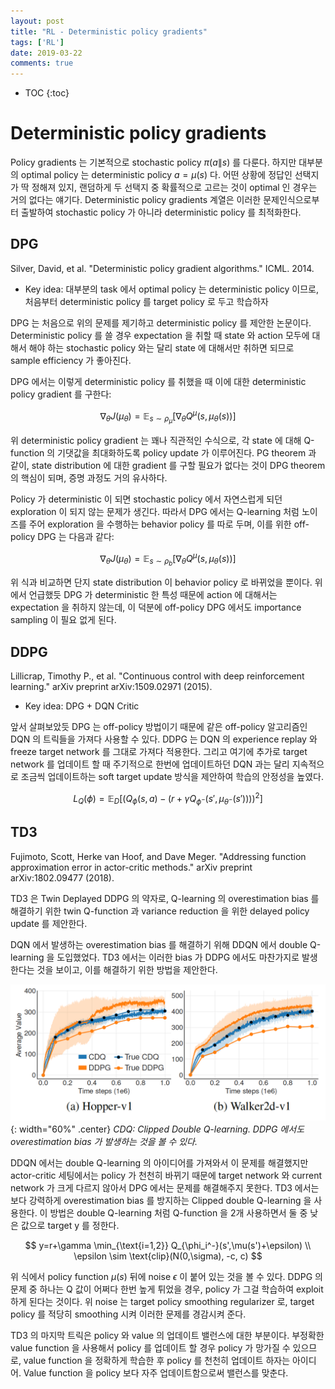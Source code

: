 ```yaml
---
layout: post
title: "RL - Deterministic policy gradients"
tags: ['RL']
date: 2019-03-22
comments: true
---
```


* TOC
{:toc}

# Deterministic policy gradients

Policy gradients 는 기본적으로 stochastic policy $\pi(a\|s)$ 를 다룬다. 하지만 대부분의 optimal policy 는 deterministic policy $a=\mu(s)$ 다. 어떤 상황에 정답인 선택지가 딱 정해져 있지, 랜덤하게 두 선택지 중 확률적으로 고르는 것이 optimal 인 경우는 거의 없다는 얘기다. Deterministic policy gradients 계열은 이러한 문제인식으로부터 출발하여 stochastic policy 가 아니라 deterministic policy 를 최적화한다.

## DPG

Silver, David, et al. "Deterministic policy gradient algorithms." ICML. 2014.

- Key idea: 대부분의 task 에서 optimal policy 는 deterministic policy 이므로, 처음부터 deterministic policy 를 target policy 로 두고 학습하자

DPG 는 처음으로 위의 문제를 제기하고 deterministic policy 를 제안한 논문이다. Deterministic policy 를 쓸 경우 expectation 을 취할 때 state 와 action 모두에 대해서 해야 하는 stochastic policy 와는 달리 state 에 대해서만 취하면 되므로 sample efficiency 가 좋아진다.

DPG 에서는 이렇게 deterministic policy 를 취했을 때 이에 대한 deterministic policy gradient 를 구한다:

$$
\nabla_\theta J(\mu_\theta) = \mathbb E_{s\sim \rho_\mu}\left[ \nabla_\theta Q^\mu(s,\mu_\theta(s)) \right]
$$

위 deterministic policy gradient 는 꽤나 직관적인 수식으로, 각 state 에 대해 Q-function 의 기댓값을 최대화하도록 policy update 가 이루어진다. PG theorem 과 같이, state distribution 에 대한 gradient 를 구할 필요가 없다는 것이 DPG theorem 의 핵심이 되며, 증명 과정도 거의 유사하다.

Policy 가 deterministic 이 되면 stochastic policy 에서 자연스럽게 되던 exploration 이 되지 않는 문제가 생긴다. 따라서 DPG 에서는 Q-learning 처럼 노이즈를 주어 exploration 을 수행하는 behavior policy 를 따로 두며, 이를 위한 off-policy DPG 는 다음과 같다:

$$
\nabla_\theta J(\mu_\theta) = \mathbb E_{s\sim \rho_b}\left[ \nabla_\theta Q^\mu(s,\mu_\theta(s)) \right]
$$

위 식과 비교하면 단지 state distribution 이 behavior policy 로 바뀌었을 뿐이다. 위에서 언급했듯 DPG 가 deterministic 한 특성 때문에 action 에 대해서는 expectation 을 취하지 않는데, 이 덕분에 off-policy DPG 에서도 importance sampling 이 필요 없게 된다.

## DDPG

Lillicrap, Timothy P., et al. "Continuous control with deep reinforcement learning." arXiv preprint arXiv:1509.02971 (2015).

- Key idea: DPG + DQN Critic

앞서 살펴보았듯 DPG 는 off-policy 방법이기 때문에 같은 off-policy 알고리즘인 DQN 의 트릭들을 가져다 사용할 수 있다. DDPG 는 DQN 의 experience replay 와 freeze target network 를 그대로 가져다 적용한다. 그리고 여기에 추가로 target network 를 업데이트 할 때 주기적으로 한번에 업데이트하던 DQN 과는 달리 지속적으로 조금씩 업데이트하는 soft target update 방식을 제안하여 학습의 안정성을 높였다.

$$
L_Q(\phi)=\mathbb E_D \left[ \left( Q_\phi(s,a)-(r+\gamma Q_{\phi^-}(s',\mu_{\theta^-}(s'))) \right)^2 \right]
$$

## TD3

Fujimoto, Scott, Herke van Hoof, and Dave Meger. "Addressing function approximation error in actor-critic methods." arXiv preprint arXiv:1802.09477 (2018).

TD3 은 Twin Deplayed DDPG 의 약자로, Q-learning 의 overestimation bias 를 해결하기 위한 twin Q-function 과 variance reduction 을 위한 delayed policy update 를 제안한다.

DQN 에서 발생하는 overestimation bias 를 해결하기 위해 DDQN 에서 double Q-learning 을 도입했었다. TD3 에서는 이러한 bias 가 DDPG 에서도 마찬가지로 발생한다는 것을 보이고, 이를 해결하기 위한 방법을 제안한다.

![overestimation-bias](/assets/rl/dpg-td3-bias.png){: width="60%" .center}
*CDQ: Clipped Double Q-learning. DDPG 에서도 overestimation bias 가 발생하는 것을 볼 수 있다.*

DDQN 에서는 double Q-learning 의 아이디어를 가져와서 이 문제를 해결했지만 actor-critic 세팅에서는 policy 가 천천히 바뀌기 때문에 target network 와 current network 가 크게 다르지 않아서 DPG 에서는 문제를 해결해주지 못한다. TD3 에서는 보다 강력하게 overestimation bias 를 방지하는 Clipped double Q-learning 을 사용한다. 이 방법은 double Q-learning 처럼 Q-function 을 2개 사용하면서 둘 중 낮은 값으로 target y 를 정한다. 

$$
y=r+\gamma \min_{\text{i=1,2}} Q_{\phi_i^-}(s',\mu(s')+\epsilon) \\
\epsilon \sim \text{clip}(N(0,\sigma), -c, c)
$$

위 식에서 policy function $\mu(s)$ 뒤에 noise $\epsilon$ 이 붙어 있는 것을 볼 수 있다. DDPG 의 문제 중 하나는 Q 값이 어쩌다 한번 높게 튀었을 경우, policy 가 그걸 학습하여 exploit 하게 된다는 것이다. 위 noise 는 target policy smoothing regularizer 로, target policy 를 적당히 smoothing 시켜 이러한 문제를 경감시켜 준다.

TD3 의 마지막 트릭은 policy 와 value 의 업데이트 밸런스에 대한 부분이다. 부정확한 value function 을 사용해서 policy 를 업데이트 할 경우 policy 가 망가질 수 있으므로, value function 을 정확하게 학습한 후 policy 를 천천히 업데이트 하자는 아이디어. Value function 을 policy 보다 자주 업데이트함으로써 밸런스를 맞춘다.